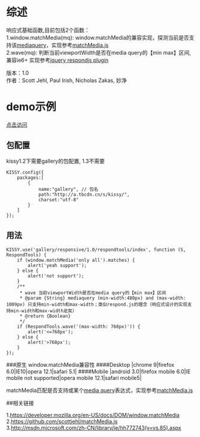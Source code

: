 # 综述
响应式基础函数,目前包括2个函数：    
1.window.matchMedia(mq): window.matchMedia的兼容实现，探测当前是否支持该[mediaquery](http://www.w3.org/TR/css3-mediaqueries/)，实现参考[matchMedia.js](https://github.com/scottjehl/matchMedia.js)        
2.wave(mq): 判断当前viewportWidth是否在media query的【min max】区间,兼容ie6+ 实现参考[jquery respondjs plugin](http://responsejs.com/)    

版本：1.0    
作者：Scott Jehl, Paul Irish, Nicholas Zakas, 妙净
# demo示例
 [点击访问](http://miaojing.github.io/responsive/1.0//demo/respondtools.html)

## 包配置 
kissy1.2下需要gallery的包配置, 1.3不需要

    KISSY.config({
        packages:[
            {
                name:"gallery", // 包名
                path:"http://a.tbcdn.cn/s/kissy/",
                charset:"utf-8"
            }
        ]
    });

## 用法
    KISSY.use('gallery/responsive/1.0/respondtools/index', function (S, RespondTools) {
        if (window.matchMedia('only all').matches) {
            alert('yeah support');
        } else {
            alert('not support');
        }
        /**
         * wave 当前viewportWidth是否在media query的【min max】区间
         * @param {String} mediaquery (min-width:480px) and (max-width: 1009px) 只支持min-width和max-width；类似respond.js的理念（响应式设计的实现支持min-width和max-width足矣）
         * @return {Boolean} 
         */
        if (RespondTools.wave('(max-width: 768px)')) {
            alert('<=768px');
        } else {
            alert('>768px');
        }
    });

###原生 window.matchMedia兼容性
####Desktop
|chrome 9|firefox 6.0|IE10|opera 12.1|safari 5.1|
####Mobile
|android 3.0|firefox mobile 6.0|IE mobile not supported|opera mobile 12.1|safari mobile5|

matchMedia匹配是否支持或某个[media query]()表达式，实现参考[matchMedia.js](https://github.com/scottjehl/matchMedia.js)    

 ##相关链接

 1.https://developer.mozilla.org/en-US/docs/DOM/window.matchMedia    
 2.https://github.com/scottjehl/matchMedia.js    
 3.http://msdn.microsoft.com/zh-CN/library/ie/hh772743(v=vs.85).aspx    

